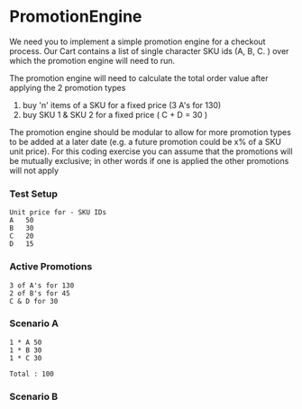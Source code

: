# PromotionEngine

We need you to implement a simple promotion engine for a checkout process. Our Cart contains a list of single character SKU ids (A, B, C.	) over which the promotion engine will need to run.

The promotion engine will need to calculate the total order value after applying the 2 promotion types

1. buy 'n' items of a SKU for a fixed price (3 A's for 130)
2. buy SKU 1 & SKU 2 for a fixed price ( C + D = 30 )

The promotion engine should be modular to allow for more promotion types to be added at a later date (e.g. a future promotion could be x% of a SKU unit price). For this coding exercise you can assume that the promotions will be mutually exclusive; in other words if one is applied the other promotions will not apply

### Test Setup
```
Unit price for - SKU IDs 
A	50
B	30
C	20
D	15
```

### Active Promotions
```
3 of A's for 130
2 of B's for 45 
C & D for 30
```

### Scenario A
```
1 * A 50
1 * B 30 
1 * C 30

Total : 100
```

### Scenario B

